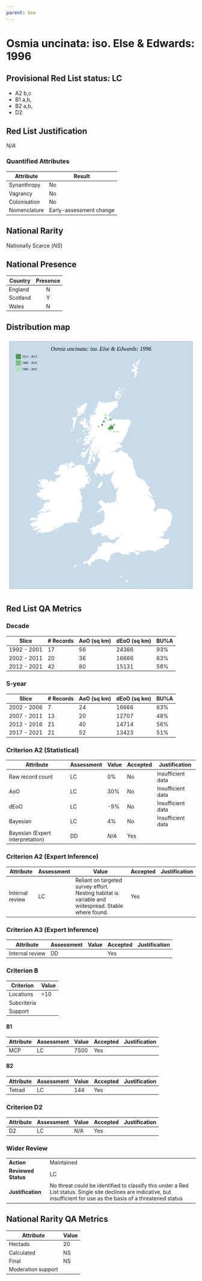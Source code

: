 ```yaml
---
parent: bee
---
```

# Osmia uncinata: iso. Else & Edwards: 1996

## Provisional Red List status: LC
- A2 b,c
- B1 a,b, 
- B2 a,b, 
- D2

## Red List Justification
*N/A*
### Quantified Attributes
|Attribute|Result|
|---|---|
|Synanthropy|No|
|Vagrancy|No|
|Colonisation|No|
|Nomenclature|Early-assessment change|


## National Rarity
Nationally Scarce (*NS*)

## National Presence
|Country|Presence
|---|:-:|
|England|N|
|Scotland|Y|
|Wales|N|


## Distribution map
![](../map/235.svg)

## Red List QA Metrics
### Decade
| Slice | # Records | AoO (sq km) | dEoO (sq km) |BU%A |
|---|---|---|---|---|
|1992 - 2001|17|56|24366|93%|
|2002 - 2011|20|36|16666|63%|
|2012 - 2021|42|80|15131|58%|
### 5-year
| Slice | # Records | AoO (sq km) | dEoO (sq km) |BU%A |
|---|---|---|---|---|
|2002 - 2006|7|24|16666|63%|
|2007 - 2011|13|20|12707|48%|
|2012 - 2016|21|40|14714|56%|
|2017 - 2021|21|52|13423|51%|
### Criterion A2 (Statistical)
|Attribute|Assessment|Value|Accepted|Justification
|---|---|---|---|---|
|Raw record count|LC|0%|No|Insufficient data|
|AoO|LC|30%|No|Insufficient data|
|dEoO|LC|-9%|No|Insufficient data|
|Bayesian|LC|4%|No|Insufficient data|
|Bayesian (Expert interpretation)|DD|*N/A*|Yes||
### Criterion A2 (Expert Inference)
|Attribute|Assessment|Value|Accepted|Justification
|---|---|---|---|---|
|Internal review|LC|Reliant on targeted survey effort. Nesting habitat is variable and widespread. Stable where found.|Yes||
### Criterion A3 (Expert Inference)
|Attribute|Assessment|Value|Accepted|Justification
|---|---|---|---|---|
|Internal review|DD||Yes||
### Criterion B
|Criterion| Value|
|---|---|
|Locations|>10|
|Subcriteria||
|Support||
#### B1
|Attribute|Assessment|Value|Accepted|Justification
|---|---|---|---|---|
|MCP|LC|7500|Yes||
#### B2
|Attribute|Assessment|Value|Accepted|Justification
|---|---|---|---|---|
|Tetrad|LC|144|Yes||
### Criterion D2
|Attribute|Assessment|Value|Accepted|Justification
|---|---|---|---|---|
|D2|LC|*N/A*|Yes||
### Wider Review
|  |  |
|---|---|
|**Action**|Maintained|
|**Reviewed Status**|LC|
|**Justification**|No threat could be identified to classify this under a Red List status. Single site declines are indicative, but insufficient for use as the basis of a threatened status|


## National Rarity QA Metrics
|Attribute|Value|
|---|---|
|Hectads|20|
|Calculated|NS|
|Final|NS|
|Moderation support||



